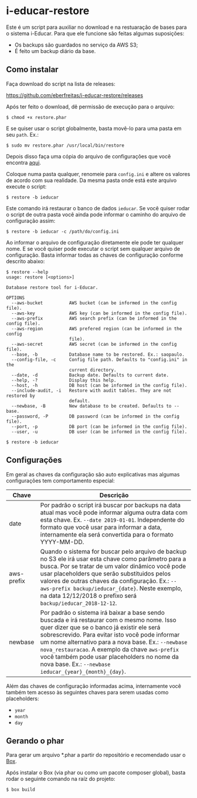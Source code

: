 # i-educar-restore

Este é um script para auxiliar no download e na restuaração de bases para o
sistema i-Educar. Para que ele funcione são feitas algumas suposições:

- Os backups são guardados no serviço da AWS S3;
- É feito um backup diário da base.

## Como instalar

Faça download do script na lista de releases:

https://github.com/eberfreitas/i-educar-restore/releases

Após ter feito o download, dê permissão de execução para o arquivo:

```
$ chmod +x restore.phar
```

E se quiser usar o script globalmente, basta movê-lo para uma pasta em seu
`path`. Ex.:

```
$ sudo mv restore.phar /usr/local/bin/restore
```

Depois disso faça uma cópia do arquivo de configurações que você encontra
[aqui](https://raw.githubusercontent.com/eberfreitas/i-educar-restore/master/config.ini.example).

Coloque numa pasta qualquer, renomeie para `config.ini` e altere os valores de
acordo com sua realidade. Da mesma pasta onde está este arquivo execute o
script:

```
$ restore -b ieducar
```

Este comando irá restaurar o banco de dados `ieducar`. Se você quiser rodar o
script de outra pasta você ainda pode informar o caminho do arquivo de
configuração assim:

```
$ restore -b ieducar -c /path/do/config.ini
```

Ao informar o arquivo de configuração diretamente ele pode ter qualquer nome. E
se você quiser pode executar o script sem qualquer arquivo de configuração.
Basta informar todas as chaves de configuração conforme descrito abaixo:

```
$ restore --help
usage: restore [<options>]

Database restore tool for i-Educar.

OPTIONS
  --aws-bucket          AWS bucket (can be informed in the config file).
  --aws-key             AWS key (can be informed in the config file).
  --aws-prefix          AWS search prefix (can be informed in the config file).
  --aws-region          AWS prefered region (can be informed in the config
                        file).
  --aws-secret          AWS secret (can be informed in the config file).
  --base, -b            Database name to be restored. Ex.: saopaulo.
  --config-file, -c     Config file path. Defaults to "config.ini" in the
                        current directory.
  --date, -d            Backup date. Defaults to current date.
  --help, -?            Display this help.
  --host, -h            DB host (can be informed in the config file).
  --include-audit, -i   Restore with audit tables. They are not restored by
                        default.
  --newbase, -B         New database to be created. Defaults to --base.
  --password, -P        DB password (can be informed in the config file).
  --port, -p            DB port (can be informed in the config file).
  --user, -u            DB user (can be informed in the config file).

$ restore -b ieducar
```

## Configurações

Em geral as chaves da configuração são auto explicativas mas algumas
configurações tem comportamento especial:

| Chave | Descrição |
|---|---|
| date| Por padrão o script irá buscar por backups na data atual mas você pode informar alguma outra data com esta chave. Ex. `--date 2019-01-01`. Independente do formato que você usar para informar a data, internamente ela será convertida para o formato YYYY-MM-DD. |
| aws-prefix | Quando o sistema for buscar pelo arquivo de backup no S3 ele irá usar esta chave como parâmetro para a busca. Por se tratar de um valor dinâmico você pode usar placeholders que serão substituidos pelos valores de outras chaves da configuração. Ex.: `--aws-prefix backup/ieducar_{date}`. Neste exemplo, na data 12/12/2018 o prefixo será `backup/ieducar_2018-12-12`. |
| newbase | Por padrão o sistema irá baixar a base sendo buscada e irá restaurar com o mesmo nome. Isso quer dizer que se o banco já existir ele será sobrescrevido. Para evitar isto você pode informar um nome alternativo para a nova base. Ex.: `--newbase nova_restauracao`. A exemplo da chave `aws-prefix` você também pode usar placeholders no nome da nova base. Ex.: `--newbase ieducar_{year}_{month}_{day}`. |

Além das chaves de configuração informadas acima, internamente você também tem
acesso às seguintes chaves para serem usadas como placeholders:

- `year`
- `month`
- `day`

## Gerando o phar

Para gerar um arquivo *.phar a partir do repositório e recomendado usar o
[Box](https://box-project.github.io/box2/).

Após instalar o Box (via phar ou como um pacote composer global), basta rodar o
seguinte comando na raíz do projeto:

```
$ box build
```